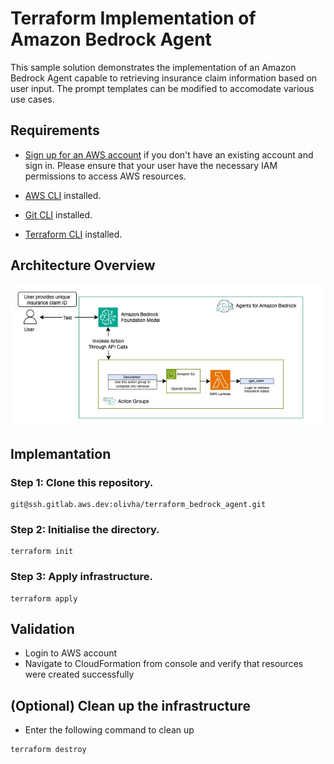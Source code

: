 # Terraform Implementation of Amazon Bedrock Agent 

This sample solution demonstrates the implementation of an Amazon Bedrock Agent capable to retrieving insurance claim information based on user input. The prompt templates can be modified to accomodate various use cases.

## Requirements

- [Sign up for an AWS account](https://portal.aws.amazon.com/gp/aws/developer/registration/index.html) if you don't have an existing account and sign in. Please ensure that your user have the necessary IAM permissions to access AWS resources.

- [AWS CLI](https://docs.aws.amazon.com/cli/latest/userguide/install-cliv2.html) installed.

- [Git CLI](https://git-scm.com/book/en/v2/Getting-Started-Installing-Git) installed.

- [Terraform CLI](https://learn.hashicorp.com/tutorials/terraform/install-cli?in=terraform/aws-get-started) installed.

## Architecture Overview
![Temp](https://github.com/HaoOliv/terraform_bedrock_agent/blob/main/image/Bedrock%20Agent.jpg)

## Implemantation

### Step 1: Clone this repository.
```
git@ssh.gitlab.aws.dev:olivha/terraform_bedrock_agent.git
```

### Step 2: Initialise the directory.
```
terraform init
```

### Step 3: Apply infrastructure.
```
terraform apply
```

## Validation
* Login to AWS account 
* Navigate to CloudFormation from console and verify that resources were created successfully

## (Optional) Clean up the infrastructure 
* Enter the following command to clean up
```
terraform destroy
```

